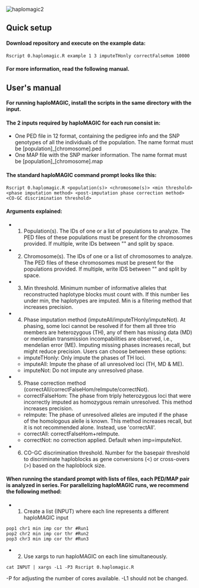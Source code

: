 ![haplomagic2](https://github.com/GoliczGenomeLab/haploMAGIC/assets/134378980/7e5d9334-7760-456e-ab8e-68e86156e7bc)
## Quick setup

#### Download repository and execute on the example data:
```
Rscript 0.haplomagic.R example 1 3 imputeTHonly correctFalseHom 10000
```
#### For more information, read the following manual.

## User's manual

#### For running haploMAGIC, install the scripts in the same directory with the input.

#### The 2 inputs required by haploMAGIC for each run consist in:
* One PED file in 12 format, containing the pedigree info and the SNP genotypes of all the individuals of the population. The name format must be [population]_[chromosome].ped
* One MAP file with the SNP marker information. The name format must be [population]_[chromosome].map

#### The standard haploMAGIC command prompt looks like this:
```
Rscript 0.haplomagic.R <population(s)> <chromosome(s)> <min threshold> <phase imputation method> <post-imputation phase correction method> <CO-GC discrimination threshold>
```
#### Arguments explained:
* 1. Population(s). The IDs of one or a list of populations to analyze. The PED files of these populations must be present for the chromosomes provided. If multiple, write IDs between "" and split by space.
* 2. Chromosome(s). The IDs of one or a list of chromosomes to analyze. The PED files of these chromosomes must be present for the populations provided. If multiple, write IDS between "" and split by space.
* 3. Min threshold. Minimum number of informative alleles that reconstructed haplotype blocks must count with. If this number lies under min, the haplotypes are imputed. Min is a filtering method that increases precision.
* 4. Phase imputation method (imputeAll/imputeTHonly/imputeNot). At phasing, some loci cannot be resolved if for them all three trio members are heterozygous (TH), any of them has missing data (MD) or mendelian transmission incompabilities are observed, i.e., mendelian error (ME). Imputing missing phases increases recall, but might reduce precision. Users can choose between these options:
	* imputeTHonly: Only impute the phases of TH loci.
	* imputeAll: Impute the phase of all unresolved loci (TH, MD & ME).
	* imputeNot: Do not impute any unresolved phase.
* 5. Phase correction method (correctAll/correctFalseHom/reImpute/correctNot).
	* correctFalseHom: The phase from triply heterozygous loci that were incorrectly imputed as homozygous remain unresolved. This method increases precision.
	* reImpute: The phase of unresolved alleles are imputed if the phase of the homologous alelle is known. This method increases recall, but it is not recommended alone. Instead, use 'correctAll'.
	* correctAll: correctFalseHom+reImpute.
	* correctNot: no correction applied. Default when imp=imputeNot.
* 6. CO-GC discrimination threshold. Number for the basepair threshold to discriminate haploblocks as gene conversions (<) or cross-overs (>) based on the haploblock size.

#### When running the standard prompt with lists of files, each PED/MAP pair is analyzed in series. For parallelizing haploMAGIC runs, we recommend the following method:
* 1. Create a list (INPUT) where each line represents a different haploMAGIC input
```
pop1 chr1 min imp cor thr #Run1
pop2 chr2 min imp cor thr #Run2
pop3 chr3 min imp cor thr #Run3
```
* 2. Use xargs to run haploMAGIC on each line simultaneously.
```
cat INPUT | xargs -L1 -P3 Rscript 0.haplomagic.R
```
-P for adjusting the number of cores available. -L1 should not be changed.
